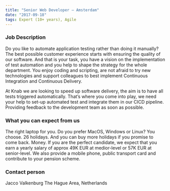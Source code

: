 ```yaml
---
title: "Senior Web Developer – Amsterdam"
date: "2017-09-18"
tags: Expert (10+ years), Agile
---
```


### Job Description

Do you like to automate application testing rather than doing it manually?
The best possible customer experience starts with ensuring the quality of our software. And that is your task,  you have a vision on the implementation of test automation and you help to shape the strategy for the whole department. You enjoy coding and scripting, are not afraid to try new technologies and support colleagues to best implement Continuous Integration and Continuous Delivery.

At Knab we are looking to speed up software delivery, the aim is to have all tests triggered automatically. That’s where you come into play, we need your help to set-up automated test and integrate them in our CICD pipeline. Providing feedback to the development team as soon as possible.

### What you can expect from us

The right laptop for you. Do you prefer MacOS, Windows or Linux? You choose.
26 holidays. And you can buy more holidays if you promise to come back.
Money. If you are the perfect candidate, we expect that you earn a yearly salary of approx 49K EUR at medior-level or 57K EUR at senior-level. We also provide a mobile phone, public transport card and contribute to your pension scheme.

### Contact person

Jacco Valkenburg
The Hague Area, Netherlands